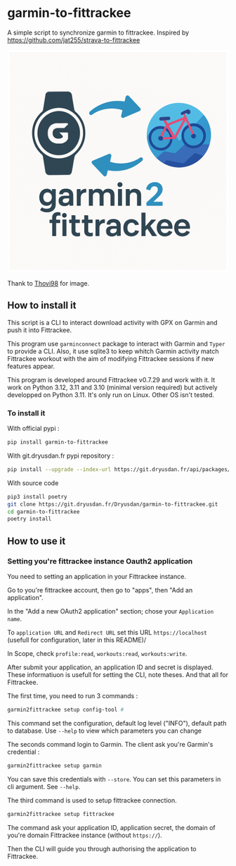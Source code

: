 # garmin-to-fittrackee

A simple script to synchronize garmin to fittrackee. Inspired by https://github.com/jat255/strava-to-fittrackee

![A watch with an arrow to fitrackee icon and another arrow from fitrackee icon to watch](img/garmin-to-fittrackee.png)

Thank to [Thovi98](https://github.com/Thovi98) for image.

## How to install it

This script is a CLI to interact download activity with GPX on Garmin and push it into Fittrackee.

This program use `garminconnect` package to interact with Garmin and `Typer` to provide a CLI. Also, it use sqlite3 to keep whitch Garmin activity match Fittrackee workout with the aim of modifying Fittrackee sessions if new features appear.

This program is developed around Fittrackee v0.7.29 and work with it. It work on Python 3.12, 3.11 and 3.10 (minimal version required) but actively developped on Python 3.11. It's only run on Linux. Other OS isn't tested.

### To install it

With official pypi :
```bash
pip install garmin-to-fittrackee
```

With git.dryusdan.fr pypi repository :
```bash
pip install --upgrade --index-url https://git.dryusdan.fr/api/packages/Dryusdan/pypi/simple/ --extra-index-url https://pypi.python.org/simple garmin-to-fittrackee
```

With source code

```bash
pip3 install poetry
git clone https://git.dryusdan.fr/Dryusdan/garmin-to-fittrackee.git
cd garmin-to-fittrackee
poetry install
```

## How to use it

### Setting you're fittrackee instance Oauth2 application

You need to setting an application in your Fittrackee instance.

Go to you're fittrackee account, then go to "apps", then "Add an application".


In the "Add a new OAuth2 application" section; chose your `Application name`.

To `application URL` and `Redirect URL` set this URL `https://localhost` (usefull for configuration, later in this README)/

In Scope, check `profile:read`, `workouts:read`, `workouts:write`.

After submit your application, an application ID and secret is displayed. These informatiuon is usefull for setting the CLI, note theses.
And that all for Fittrackee.


The first time, you need to run 3 commands :

```bash
garmin2fittrackee setup config-tool #
```
This command set the configuration, default log level ("INFO"), default path to database.
Use `--help` to view which parameters you can change

The seconds command login to Garmin. The client ask you're Garmin's credential :

```bash
garmin2fittrackee setup garmin
```
You can save this credentials with `--store`. You can set this parameters in cli argument. See `--help`.

The third command is used to setup fittrackee connection.
```bash
garmin2fittrackee setup fittrackee
```

The command ask your application ID, application secret, the domain of you're domain Fittrackee instance (without `https://`).

Then the CLI will guide you through authorising the application to Fittrackee.
